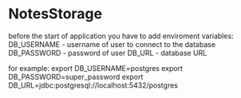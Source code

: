 # NotesStorage

before the start of application you have to add enviroment variables:
  DB_USERNAME - username of user to connect to the database
  DB_PASSWORD - password of user
  DB_URL - database URL

for example:
  export DB_USERNAME=postgres
  export DB_PASSWORD=super_password
  export DB_URL=jdbc:postgresql://localhost:5432/postgres
